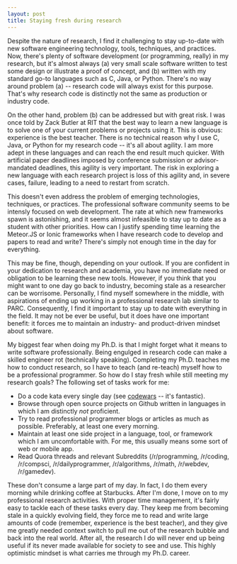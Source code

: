 ```yaml
---
layout: post
title: Staying fresh during research
---
```


Despite the nature of research, I find it challenging to stay up-to-date
with new software engineering technology, tools, techniques, and practices.
Now, there's plenty of software development (or programming, really) in my research,
but it's almost always (a) very small scale software written to test
some design or illustrate a proof of concept, and (b) written with my standard
go-to languages such as C, Java, or Python. There's no way around problem (a) --
research code will always exist for this purpose. That's why research code
is distinctly not the same as production or industry code. 

On the other hand, problem (b) can be addressed but with great risk. I was once 
told by Zack Butler at RIT that the best way to learn a new language is to
solve one of your current problems or projects using it. This is obvious:
experience is the best teacher. There is no technical reason why I use C, Java,
or Python for my research code -- it's all about agility. I am more adept in these
languages and can reach the end result much quicker. With artificial paper
deadlines imposed by conference submission or advisor-mandated deadlines, this 
agility is very important. The risk in exploring a new language with each research
project is loss of this agility and, in severe cases, failure, leading to a need
to restart from scratch. 

This doesn't even address the problem of emerging technologies, techniques,
or practices. The professional software community seems to be intensly focused on
web development. The rate at which new frameworks spawn is astonishing, and 
it seems almost infeasible to stay up to date as a student with other priorities. 
How can I justify spending time learning the Meteor.JS or Ionic frameworks when
I have research code to develop and papers to read and write? There's simply not
enough time in the day for everything.

This may be fine, though, depending on your outlook. If you are confident in your
dedication to research and academia, you have no immediate need or obligation
to be learning these new tools. However, if you think that you might want to one
day go back to industry, becoming stale as a researcher can be worrisome. Personally,
I find myself somewhere in the middle, with aspirations of ending up working in
a professional research lab similar to PARC. Consequently, I find it important
to stay up to date with everything in the field. It may not be ever be useful, but
it does have one important benefit: it forces me to maintain an industry- and 
product-driven mindset about software. 

My biggest fear when doing my Ph.D. is that
I might forget what it means to write software professionally. Being engulged in 
research code can make a skilled engineer rot (technically speaking). Completing 
my Ph.D. teaches me how to conduct research, so I have to teach (and re-teach) myself 
how to be a professional programmer. So how do I stay fresh while still meeting
my research goals? The following set of tasks work for me:

* Do a code kata every single day (see [codewars](codewars.com) -- it's fantastic).
* Browse through open source projects on Github written in languages in which I am distinctly *not* proficient. 
* Try to read professional programmer blogs or articles as much as possible. Preferably, at least one every morning. 
* Maintain at least one side project in a language, tool, or framework which I am uncomfortable with. For me, this usually means some sort of web or mobile app. 
* Read Quora threads and relevant Subreddits (/r/programming, /r/coding, /r/compsci, /r/dailyprogrammer, /r/algorithms, /r/math, /r/webdev, /r/gamedev). 

These don't consume a large part of my day. In fact, I do them every morning
while drinking coffee at Starbucks. After I'm done, I move on to my professional
research activities. With proper time management, it's fairly easy to tackle each
of these tasks every day. They keep me from becoming stale in a quickly evolving field,
they force me to read and write large amounts of code (remember, experience
is the best teacher), and they give me greatly needed context switch to pull me out
of the research bubble and back into the real world. After all, the research I do 
will never end up being useful if its never made available for society to see and use. 
This highly optimistic mindset is what carries me through my Ph.D. career.

